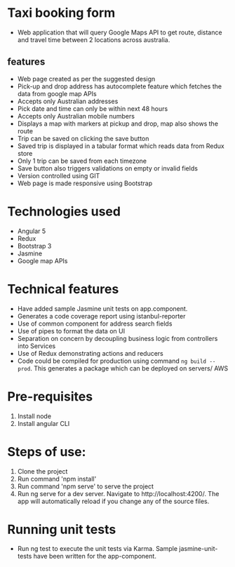 # Taxi booking form
 
- Web application that will query Google Maps API to get route, distance and travel time between 2 locations across australia.

## features

- Web page created as per the suggested design
- Pick-up and drop address has autocomplete feature which fetches the data from google map APIs
- Accepts only Australian addresses
- Pick date and time can only be within next 48 hours
- Accepts only Australian mobile numbers
- Displays a map with markers at pickup and drop, map also shows the route
- Trip can be saved on clicking the save button
- Saved trip is displayed in a tabular format which reads data from Redux store
- Only 1 trip can be saved from each timezone
- Save button also triggers validations on empty or invalid fields
- Version controlled using GIT
- Web page is made responsive using Bootstrap 

# Technologies used

- Angular 5
- Redux
- Bootstrap 3
- Jasmine
- Google map APIs

# Technical features

- Have added sample Jasmine unit tests on app.component.
- Generates a code coverage report using istanbul-reporter
- Use of common component for address search fields
- Use of pipes to format the data on UI
- Separation on concern by decoupling business logic from controllers into Services
- Use of Redux demonstrating actions and reducers
- Code could be compiled for production using command `ng build --prod`. This generates a package which can be deployed on servers/ AWS

# Pre-requisites

1. Install node
2. Install angular CLI

# Steps of use:

1. Clone the project
2. Run command 'npm install'
3. Run command 'npm serve' to serve the project
4. Run ng serve for a dev server. Navigate to http://localhost:4200/. The app will automatically reload if you change any of the source files.

# Running unit tests

- Run ng test to execute the unit tests via Karma. Sample jasmine-unit-tests have been written for the app-component.

